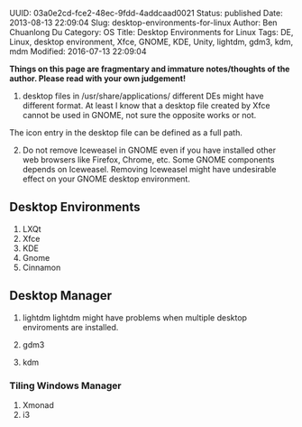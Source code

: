 UUID: 03a0e2cd-fce2-48ec-9fdd-4addcaad0021
Status: published
Date: 2013-08-13 22:09:04
Slug: desktop-environments-for-linux
Author: Ben Chuanlong Du
Category: OS
Title: Desktop Environments for Linux
Tags: DE, Linux, desktop environment, Xfce, GNOME, KDE, Unity, lightdm, gdm3, kdm, mdm
Modified: 2016-07-13 22:09:04

**Things on this page are fragmentary and immature notes/thoughts of the author. Please read with your own judgement!**
 

1. desktop files in /usr/share/applications/
different DEs might have different format. 
At least I know that a desktop file created by Xfce cannot be used in GNOME,
not sure the opposite works or not.

The icon entry in the desktop file can be defined as a full path.

2. Do not remove Iceweasel in GNOME 
even if you have installed other web browsers like Firefox, Chrome, etc.
Some GNOME components depends on Iceweasel. 
Removing Iceweasel might have undesirable effect on your GNOME desktop environment.


## Desktop Environments

1. LXQt
1. Xfce
2. KDE
3. Gnome
4. Cinnamon

## Desktop Manager

1. lightdm
lightdm might have problems when multiple desktop enviroments are installed.

2. gdm3

3. kdm

### Tiling Windows Manager

1. Xmonad
2. i3
